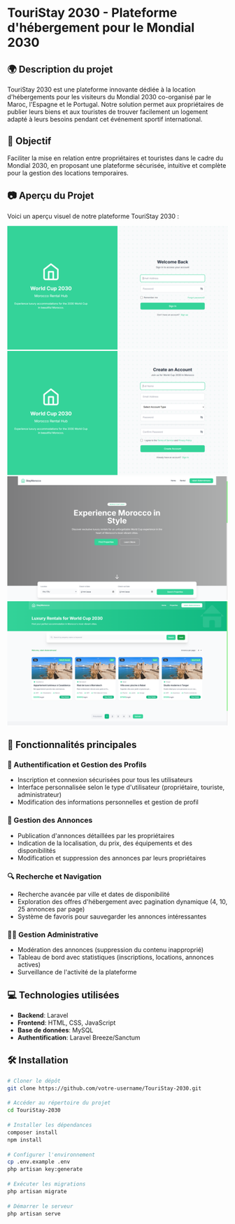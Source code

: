 # TouriStay 2030 - Plateforme d'hébergement pour le Mondial 2030

## 🌍 Description du projet

TouriStay 2030 est une plateforme innovante dédiée à la location d'hébergements pour les visiteurs du Mondial 2030 co-organisé par le Maroc, l'Espagne et le Portugal. Notre solution permet aux propriétaires de publier leurs biens et aux touristes de trouver facilement un logement adapté à leurs besoins pendant cet événement sportif international.

## 🎯 Objectif

Faciliter la mise en relation entre propriétaires et touristes dans le cadre du Mondial 2030, en proposant une plateforme sécurisée, intuitive et complète pour la gestion des locations temporaires.

## 📷 Aperçu du Projet

Voici un aperçu visuel de notre plateforme TouriStay 2030 :

![Page d'accueil](./public/1.png)
![Recherche d'hébergements](./public/2.png)
![Détail d'une annonce](./public/3.png)
![Liste des annonces](./public/4.png)

## 🚀 Fonctionnalités principales

### 🔐 Authentification et Gestion des Profils
- Inscription et connexion sécurisées pour tous les utilisateurs
- Interface personnalisée selon le type d'utilisateur (propriétaire, touriste, administrateur)
- Modification des informations personnelles et gestion de profil

### 🏡 Gestion des Annonces
- Publication d'annonces détaillées par les propriétaires
- Indication de la localisation, du prix, des équipements et des disponibilités
- Modification et suppression des annonces par leurs propriétaires

### 🔍 Recherche et Navigation
- Recherche avancée par ville et dates de disponibilité
- Exploration des offres d'hébergement avec pagination dynamique (4, 10, 25 annonces par page)
- Système de favoris pour sauvegarder les annonces intéressantes

### 👨‍💼 Gestion Administrative
- Modération des annonces (suppression du contenu inapproprié)
- Tableau de bord avec statistiques (inscriptions, locations, annonces actives)
- Surveillance de l'activité de la plateforme

## 💻 Technologies utilisées

- **Backend**: Laravel
- **Frontend**: HTML, CSS, JavaScript
- **Base de données**: MySQL
- **Authentification**: Laravel Breeze/Sanctum

## 🛠️ Installation

```bash
# Cloner le dépôt
git clone https://github.com/votre-username/TouriStay-2030.git

# Accéder au répertoire du projet
cd TouriStay-2030

# Installer les dépendances
composer install
npm install

# Configurer l'environnement
cp .env.example .env
php artisan key:generate

# Exécuter les migrations
php artisan migrate

# Démarrer le serveur
php artisan serve
